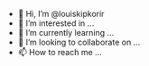 - 👋 Hi, I’m @louiskipkorir
- 👀 I’m interested in ...
- 🌱 I’m currently learning ...
- 💞️ I’m looking to collaborate on ...
- 📫 How to reach me ...

<!---
louiskipkorir/louiskipkorir is a ✨ special ✨ repository because its `README.md` (this file) appears on your GitHub profile.
You can click the Preview link to take a look at your changes.
--->
